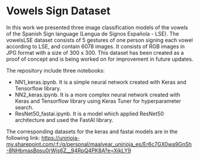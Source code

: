 # Vowels Sign Dataset

In this work we presented three image classification models of the vowels of the Spanish Sign language (Lengua de Signos Española - LSE). 
The vowelsLSE dataset consists of 5 gestures of one person signing each vowel according to LSE, and contain 6078 images. It consists of RGB images in JPG format with a size of 300 x 300. This dataset has been created as a proof of concept and is being worked on for improvement in future updates. 

The repository include three notebooks:

  - NN1_keras.ipynb. It is a simple neural network created with Keras and Tensorflow library.
  - NN2_keras.ipynb. It is a more complex neural network created with Keras and Tensorflow library using Keras Tuner for hyperparameter search.
  - ResNet50_fastai.ipynb. It is a model which applied ResNet50 architecture and used the FastAI library. 

The corresponding datasets for the keras and fastai models are in the following link: https://unirioja-my.sharepoint.com/:f:/g/personal/maalvear_unirioja_es/Er6c7GX0wa9GnSh-8NHbmasBqsu0rWjs6Z__94RpQ4PK8A?e=XikLY9

